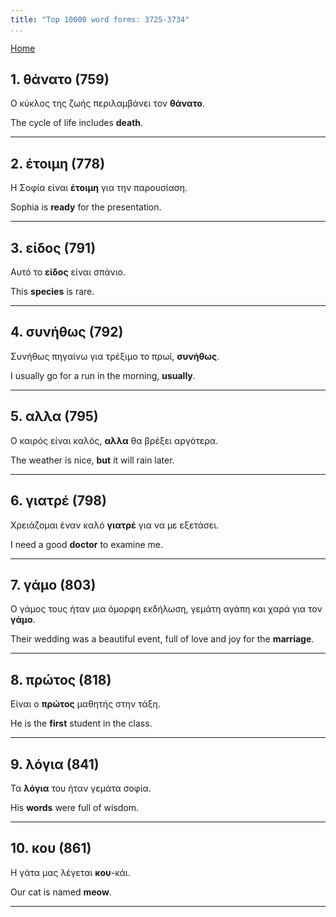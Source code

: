 ```yaml
---
title: "Top 10000 word forms: 3725-3734"
...
```


[Home](./) 

## 1. θάνατο (759)

Ο κύκλος της ζωής περιλαμβάνει τον **θάνατο**.

The cycle of life includes **death**.

---

## 2. έτοιμη (778)

Η Σοφία είναι **έτοιμη** για την παρουσίαση.  

Sophia is **ready** for the presentation.

---

## 3. είδος (791)

Αυτό το **είδος** είναι σπάνιο.  

This **species** is rare.

---

## 4. συνήθως (792)

Συνήθως πηγαίνω για τρέξιμο το πρωί, **συνήθως**.

I usually go for a run in the morning, **usually**.

---

## 5. αλλα (795)

Ο καιρός είναι καλός, **αλλα** θα βρέξει αργότερα.

The weather is nice, **but** it will rain later.

---

## 6. γιατρέ (798)

Χρειάζομαι έναν καλό **γιατρέ** για να με εξετάσει.  

I need a good **doctor** to examine me.

---

## 7. γάμο (803)

Ο γάμος τους ήταν μια όμορφη εκδήλωση, γεμάτη αγάπη και χαρά για τον **γάμο**.  

Their wedding was a beautiful event, full of love and joy for the **marriage**.

---

## 8. πρώτος (818)

Είναι ο **πρώτος** μαθητής στην τάξη.  

He is the **first** student in the class.

---

## 9. λόγια (841)

Τα **λόγια** του ήταν γεμάτα σοφία.  

His **words** were full of wisdom.

---

## 10. κου (861)

Η γάτα μας λέγεται **κου**-κάι.

Our cat is named **meow**.

---

